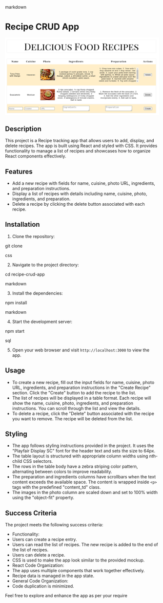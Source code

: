 markdown

# Recipe CRUD App

![Recipe App](https://raw.githubusercontent.com/gabrielsanchez/erddiagram/main/deliciousfoods.png)

## Description

This project is a Recipe tracking app that allows users to add, display, and delete recipes. The app is built using React and styled with CSS. It provides functionality to manage a list of recipes and showcases how to organize React components effectively.

## Features

- Add a new recipe with fields for name, cuisine, photo URL, ingredients, and preparation instructions.
- Display a list of recipes with details including name, cuisine, photo, ingredients, and preparation.
- Delete a recipe by clicking the delete button associated with each recipe.

## Installation

1. Clone the repository:

git clone <repository-url>

css


2. Navigate to the project directory:

cd recipe-crud-app

markdown


3. Install the dependencies:

npm install

markdown


4. Start the development server:

npm start

sql


5. Open your web browser and visit `http://localhost:3000` to view the app.

## Usage

- To create a new recipe, fill out the input fields for name, cuisine, photo URL, ingredients, and preparation instructions in the "Create Recipe" section. Click the "Create" button to add the recipe to the list.
- The list of recipes will be displayed in a table format. Each recipe will show the name, cuisine, photo, ingredients, and preparation instructions. You can scroll through the list and view the details.
- To delete a recipe, click the "Delete" button associated with the recipe you want to remove. The recipe will be deleted from the list.

## Styling

- The app follows styling instructions provided in the project. It uses the "Playfair Display SC" font for the header text and sets the size to 64px.
- The table layout is structured with appropriate column widths using nth-child CSS selectors.
- The rows in the table body have a zebra striping color pattern, alternating between colors to improve readability.
- The preparation and ingredients columns have scrollbars when the text content exceeds the available space. The content is wrapped inside `<p>` tags with the predefined "content_td" class.
- The images in the photo column are scaled down and set to 100% width using the "object-fit" property.

## Success Criteria

The project meets the following success criteria:

- Functionality:
- Users can create a recipe entry.
- Users can read the list of recipes. The new recipe is added to the end of the list of recipes.
- Users can delete a recipe.
- CSS is used to make the app look similar to the provided mockup.
- React Code Organization:
- The app uses multiple components that work together effectively.
- Recipe data is managed in the app state.
- General Code Organization:
- Code duplication is minimized.

Feel free to explore and enhance the app as per your require

